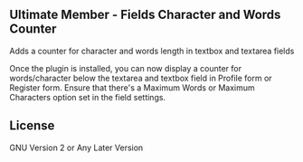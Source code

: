 ## Ultimate Member - Fields Character and Words Counter

Adds a counter for character and words length in textbox and textarea fields

Once the plugin is installed, you can now display a counter for words/character below the textarea and textbox field in Profile form or Register form. Ensure that there's a Maximum Words or Maximum Characters option set in the field settings.

## License

GNU Version 2 or Any Later Version

